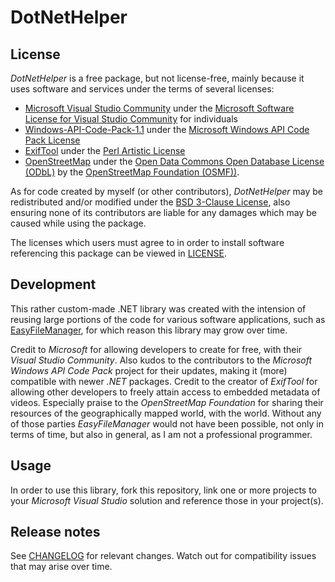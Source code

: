 # DotNetHelper
 
License
-------
*DotNetHelper* is a free package, but not license-free, mainly because it uses software and services under the terms of several licenses:
- [Microsoft Visual Studio Community](https://visualstudio.microsoft.com/vs/community/) under the [Microsoft Software License for Visual Studio Community](https://visualstudio.microsoft.com/license-terms/vs2022-ga-community) for individuals
- [Windows-API-Code-Pack-1.1](https://github.com/aybe/Windows-API-Code-Pack-1.1) under the [Microsoft Windows API Code Pack License](https://web.archive.org/web/20130717101016/http://archive.msdn.microsoft.com/WindowsAPICodePack/Project/License.aspx)
- [ExifTool](https://exiftool.org) under the [Perl Artistic License](https://dev.perl.org/licenses/artistic.html)
- [OpenStreetMap](https://www.openstreetmap.org) under the [Open Data Commons Open Database License (ODbL)](https://opendatacommons.org/licenses/odbl/) by the [OpenStreetMap Foundation (OSMF))](https://osmfoundation.org).

As for code created by myself (or other contributors), *DotNetHelper* may be redistributed and/or modified under the [BSD 3-Clause License](https://opensource.org/licenses/BSD-3-Clause), also ensuring none of its contributors are liable for any damages which may be caused while using the package.

The licenses which users must agree to in order to install software referencing this package can be viewed in [LICENSE](https://github.com/rafcolson/DotNetHelper/blob/main/LICENSE).

Development
-----------
This rather custom-made .NET library was created with the intension of reusing large portions of the code for various software applications, such as [EasyFileManager](https://github.com/rafcolson/EasyFileManager), for which reason this library may grow over time.

Credit to *Microsoft* for allowing developers to create for free, with their *Visual Studio Community*. Also kudos to the contributors to the *Microsoft Windows API Code Pack* project for their updates, making it (more) compatible with newer *.NET* packages. Credit to the creator of *ExifTool* for allowing other developers to freely attain access to embedded metadata of videos. Especially praise to the *OpenStreetMap Foundation* for sharing their resources of the geographically mapped world, with the world. Without any of those parties *EasyFileManager* would not have been possible, not only in terms of time, but also in general, as I am not a professional programmer.

Usage
-----
In order to use this library, fork this repository, link one or more projects to your *Microsoft Visual Studio* solution and reference those in your project(s).

Release notes
-------------
See [CHANGELOG](https://github.com/rafcolson/DotNetHelper/blob/main/CHANGELOG) for relevant changes. Watch out for compatibility issues that may arise over time.

